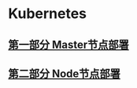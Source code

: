 # Kubernetes

## [第一部分 Master节点部署](https://github.com/sofia2013/Kubernetes/blob/master/%E7%AC%AC%E4%B8%80%E9%83%A8%E5%88%86%20Master%E8%8A%82%E7%82%B9%E9%83%A8%E7%BD%B2)

## [第二部分 Node节点部署](https://github.com/sofia2013/Kubernetes/blob/master/%E7%AC%AC%E4%BA%8C%E9%83%A8%E5%88%86%20Node%E8%8A%82%E7%82%B9%E9%85%8D%E7%BD%AE.md)

